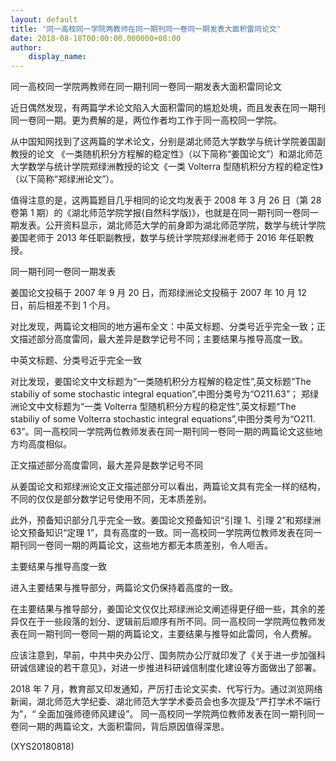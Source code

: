 ```yaml
---
layout: default
title: '同一高校同一学院两教师在同一期刊同一卷同一期发表大面积雷同论文'
date: 2018-08-18T00:00:00.000000+08:00
author:
    display_name: 
---
```


同一高校同一学院两教师在同一期刊同一卷同一期发表大面积雷同论文

近日偶然发现，有两篇学术论文陷入大面积雷同的尴尬处境，而且发表在同一期刊同一卷同一期。更为费解的是，两位作者均工作于同一高校同一学院。

从中国知网找到了这两篇的学术论文，分别是湖北师范大学数学与统计学院姜国副教授的论文 《一类随机积分方程解的稳定性》（以下简称“姜国论文”）和湖北师范大学数学与统计学院郑绿洲教授的论文《一类 Volterra 型随机积分方程的稳定性》（以下简称“郑绿洲论文”）。

值得注意的是，这两篇题目几乎相同的论文均发表于 2008 年 3 月 26 日（第 28 卷第 1 期）的《湖北师范学院学报(自然科学版)》，也就是在同一期刊同一卷同一期发表。公开资料显示，湖北师范大学的前身即为湖北师范学院，数学与统计学院姜国老师于 2013 年任职副教授，数学与统计学院郑绿洲老师于 2016 年任职教授。

同一期刊同一卷同一期发表

姜国论文投稿于 2007 年 9 月 20 日，而郑绿洲论文投稿于 2007 年 10 月 12 日，前后相差不到 1 个月。

对比发现，两篇论文相同的地方遍布全文：中英文标题、分类号近乎完全一致；正文描述部分高度雷同，最大差异是数学记号不同；主要结果与推导高度一致。

中英文标题、分类号近乎完全一致

对比发现，姜国论文中文标题为“一类随机积分方程解的稳定性”,英文标题“The stabiliy of some stochastic integral equation”,中图分类号为“O211.63”； 郑绿洲论文中文标题为“一类 Volterra 型随机积分方程的稳定性”,英文标题“The stabiliy of some Volterra stochastic integral equations”,中图分类号为“O211. 63”。同一高校同一学院两位教师发表在同一期刊同一卷同一期的两篇论文这些地方均高度相似。

正文描述部分高度雷同，最大差异是数学记号不同

从姜国论文和郑绿洲论文正文描述部分可以看出，两篇论文具有完全一样的结构，不同的仅仅是部分数学记号使用不同，无本质差别。

此外，预备知识部分几乎完全一致。姜国论文预备知识“引理 1、引理 2”和郑绿洲论文预备知识“定理 1”，具有高度的一致。同一高校同一学院两位教师发表在同一期刊同一卷同一期的两篇论文，这些地方都无本质差别，令人咂舌。

主要结果与推导高度一致

进入主要结果与推导部分，两篇论文仍保持着高度的一致。

在主要结果与推导部分，姜国论文仅仅比郑绿洲论文阐述得更仔细一些，其余的差异仅在于一些段落的划分、逻辑前后顺序有所不同。同一高校同一学院两位教师发表在同一期刊同一卷同一期的两篇论文，主要结果与推导如此雷同，令人费解。

应该注意到，早前，中共中央办公厅、国务院办公厅就印发了《关于进一步加强科研诚信建设的若干意见》，对进一步推进科研诚信制度化建设等方面做出了部署。

2018 年 7 月，教育部又印发通知，严厉打击论文买卖、代写行为。通过浏览网络新闻，湖北师范大学纪委、湖北师范大学学术委员会也多次提及“严打学术不端行为”，“ 全面加强师德师风建设”。 同一高校同一学院两位教师发表在同一期刊同一卷同一期的两篇论文，大面积雷同，背后原因值得深思。

(XYS20180818)

